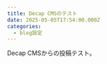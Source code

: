 ```yaml
---
title: Decap CMSのテスト
date: 2025-05-05T17:54:00.000Z
categories:
  - blog設定
---
```

Decap CMSからの投稿テスト。
